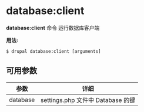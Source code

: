 # database:client
**database:client** 命令 运行数据库客户端

**用法:**
```
$ drupal database:client [arguments] 
```

## 可用参数
参数 | 详细
---------|-------------
database | settings.php 文件中 Database 的键
